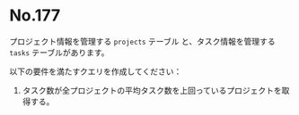 # No.177

プロジェクト情報を管理する `projects` テーブル と、タスク情報を管理する `tasks` テーブルがあります。

以下の要件を満たすクエリを作成してください：

1. タスク数が全プロジェクトの平均タスク数を上回っているプロジェクトを取得する。
